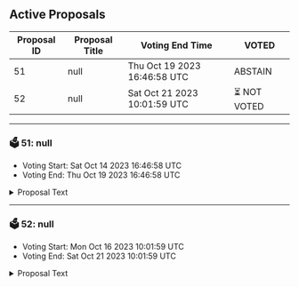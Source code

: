 ## Active Proposals

| Proposal ID | Proposal Title | Voting End Time | VOTED |
|-------------|----------------|-----------------|-------|
| 51 | null | Thu Oct 19 2023 16:46:58 UTC | ABSTAIN |
| 52 | null | Sat Oct 21 2023 10:01:59 UTC | ⏳ NOT VOTED |

---

### 🗳 51: null
- Voting Start: Sat Oct 14 2023 16:46:58 UTC
- Voting End: Thu Oct 19 2023 16:46:58 UTC

<details>
<summary>Proposal Text</summary>
 
null
</details>

---

### 🗳 52: null
- Voting Start: Mon Oct 16 2023 10:01:59 UTC
- Voting End: Sat Oct 21 2023 10:01:59 UTC

<details>
<summary>Proposal Text</summary>
 
null
</details>
